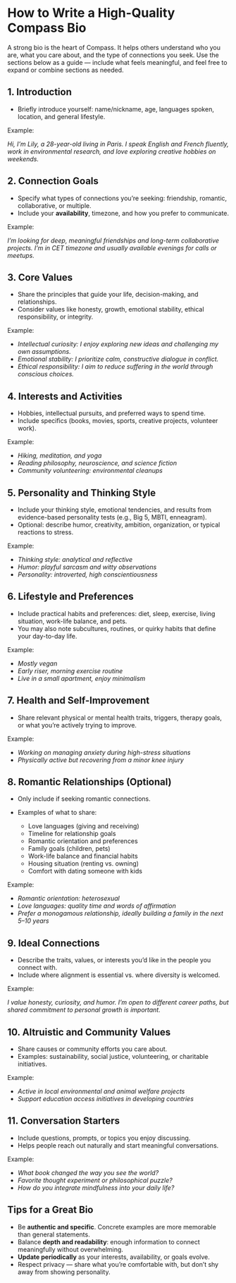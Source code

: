 # How to Write a High-Quality Compass Bio

A strong bio is the heart of Compass. It helps others understand who you are, what you care about, and the type of connections you seek. Use the sections below as a guide — include what feels meaningful, and feel free to expand or combine sections as needed.

## 1. **Introduction**

* Briefly introduce yourself: name/nickname, age, languages spoken, location, and general lifestyle.

Example:

_Hi, I’m Lily, a 28-year-old living in Paris. I speak English and French fluently, work in environmental research, and love exploring creative hobbies on weekends._

## 2. **Connection Goals**

* Specify what types of connections you’re seeking: friendship, romantic, collaborative, or multiple.
* Include your **availability**, timezone, and how you prefer to communicate.

Example:

_I’m looking for deep, meaningful friendships and long-term collaborative projects. I’m in CET timezone and usually available evenings for calls or meetups._

## 3. **Core Values**

* Share the principles that guide your life, decision-making, and relationships.
* Consider values like honesty, growth, emotional stability, ethical responsibility, or integrity.

Example:

  - _Intellectual curiosity: I enjoy exploring new ideas and challenging my own assumptions._
  - _Emotional stability: I prioritize calm, constructive dialogue in conflict._
  - _Ethical responsibility: I aim to reduce suffering in the world through conscious choices._

## 4. **Interests and Activities**

* Hobbies, intellectual pursuits, and preferred ways to spend time.
* Include specifics (books, movies, sports, creative projects, volunteer work).

Example:

  - _Hiking, meditation, and yoga_
  - _Reading philosophy, neuroscience, and science fiction_
  - _Community volunteering: environmental cleanups_

## 5. **Personality and Thinking Style**

* Include your thinking style, emotional tendencies, and results from evidence-based personality tests (e.g., Big 5, MBTI, enneagram).
* Optional: describe humor, creativity, ambition, organization, or typical reactions to stress.

Example:

  - _Thinking style: analytical and reflective_
  - _Humor: playful sarcasm and witty observations_
  - _Personality: introverted, high conscientiousness_

## 6. **Lifestyle and Preferences**

* Include practical habits and preferences: diet, sleep, exercise, living situation, work-life balance, and pets.
* You may also note subcultures, routines, or quirky habits that define your day-to-day life.

Example:

  - _Mostly vegan_
  - _Early riser, morning exercise routine_
  - _Live in a small apartment, enjoy minimalism_

## 7. **Health and Self-Improvement**

* Share relevant physical or mental health traits, triggers, therapy goals, or what you’re actively trying to improve.

Example:

  - _Working on managing anxiety during high-stress situations_
  - _Physically active but recovering from a minor knee injury_

## 8. **Romantic Relationships (Optional)**

* Only include if seeking romantic connections.

* Examples of what to share:

    * Love languages (giving and receiving)
    * Timeline for relationship goals
    * Romantic orientation and preferences
    * Family goals (children, pets)
    * Work-life balance and financial habits
    * Housing situation (renting vs. owning)
    * Comfort with dating someone with kids

Example:

  - _Romantic orientation: heterosexual_
  - _Love languages: quality time and words of affirmation_
  - _Prefer a monogamous relationship, ideally building a family in the next 5–10 years_

## 9. **Ideal Connections**

* Describe the traits, values, or interests you’d like in the people you connect with.
* Include where alignment is essential vs. where diversity is welcomed.

Example:

  _I value honesty, curiosity, and humor. I’m open to different career paths, but shared commitment to personal growth is important._

## 10. **Altruistic and Community Values**

* Share causes or community efforts you care about.
* Examples: sustainability, social justice, volunteering, or charitable initiatives.

Example:

  - _Active in local environmental and animal welfare projects_
  - _Support education access initiatives in developing countries_

## 11. **Conversation Starters**

* Include questions, prompts, or topics you enjoy discussing.
* Helps people reach out naturally and start meaningful conversations.

Example:

  - _What book changed the way you see the world?_
  - _Favorite thought experiment or philosophical puzzle?_
  - _How do you integrate mindfulness into your daily life?_

## **Tips for a Great Bio**

* Be **authentic and specific**. Concrete examples are more memorable than general statements.
* Balance **depth and readability**: enough information to connect meaningfully without overwhelming.
* **Update periodically** as your interests, availability, or goals evolve.
* Respect privacy — share what you’re comfortable with, but don’t shy away from showing personality.

[//]: # (*** Use **Markdown formatting**: headings, bullet points, and line breaks make your bio easy to scan.**)
